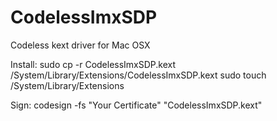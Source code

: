 # CodelessImxSDP
Codeless kext driver for Mac OSX

Install:
sudo cp -r CodelessImxSDP.kext /System/Library/Extensions/CodelessImxSDP.kext
sudo touch /System/Library/Extensions

Sign:
codesign -fs "Your Certificate" "CodelessImxSDP.kext"

